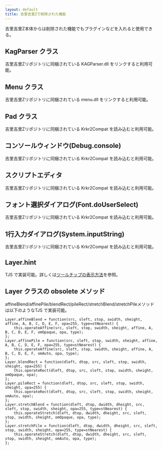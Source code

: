 ```yaml
---
layout: default
title: 吉里吉里Zで削除された機能
---
```


吉里吉里Z本体からは削除された機能でもプラグインなどを入れると使用できる。

## KagParser クラス
吉里吉里Zリポジトリに同梱されている KAGParser.dll をリンクすると利用可能。

## Menu クラス
吉里吉里Zリポジトリに同梱されている menu.dll をリンクすると利用可能。

## Pad クラス
吉里吉里Zリポジトリに同梱されている Krkr2Compat を読み込むと利用可能。

## コンソールウィンドウ(Debug.console)
吉里吉里Zリポジトリに同梱されている Krkr2Compat を読み込むと利用可能。

## スクリプトエディタ
吉里吉里Zリポジトリに同梱されている Krkr2Compat を読み込むと利用可能。

## フォント選択ダイアログ(Font.doUserSelect)
吉里吉里Zリポジトリに同梱されている Krkr2Compat を読み込むと利用可能。

## 1行入力ダイアログ(System.inputString)
吉里吉里Zリポジトリに同梱されている Krkr2Compat を読み込むと利用可能。

## Layer.hint
TJS で実装可能。詳しくは[ツールチップの表示方法](./tooltip.html)を参照。

## Layer クラスの obsolete メソッド
affineBlend/affinePile/blendRect/pileRect/stretchBlend/stretchPileメソッドは以下のようなTJS で実装可能。

```
Layer.affineBlend = function(src, sleft, stop, swidth, sheight, affine, A, B, C, D, E, F, opa=255, type=stNearest) {
    this.operateAffine(src, sleft, stop, swidth, sheight, affine, A, B, C, D, E, F, omOpaque, opa, type);
};
Layer.affinePile = function(src, sleft, stop, swidth, sheight, affine, A, B, C, D, E, F, opa=255, type=stNearest) {
    this.operateAffine(src, sleft, stop, swidth, sheight, affine, A, B, C, D, E, F, omAuto, opa, type);
};
Layer.blendRect = function(dleft, dtop, src, sleft, stop, swidth, sheight, opa=255) {
    this.operateRect(dleft, dtop, src, sleft, stop, swidth, sheight, omOpaque, opa);
};
Layer.pileRect = function(dleft, dtop, src, sleft, stop, swidth, sheight, opa=255) {
    this.operateRect(dleft, dtop, src, sleft, stop, swidth, sheight, omAuto, opa);
};
Layer.stretchBlend = function(dleft, dtop, dwidth, dheight, src, sleft, stop, swidth, sheight, opa=255, type=stNearest) {
    this.operateStretch(dleft, dtop, dwidth, dheight, src, sleft, stop, swidth, sheight, omOpaque, opa, type);
};
Layer.stretchPile = function(dleft, dtop, dwidth, dheight, src, sleft, stop, swidth, sheight, opa=255, type=stNearest) {
    this.operateStretch(dleft, dtop, dwidth, dheight, src, sleft, stop, swidth, sheight, omAuto, opa, type);
};
```
